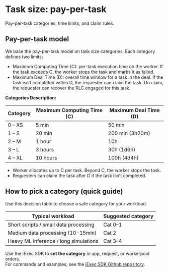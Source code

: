 # Task size: pay-per-task

Pay-per-task categories, time limits, and claim rules.

## Pay-per-task model

We base the pay-per-task model on task size categories. Each category defines
two limits:

- Maximum Computing Time (C): per-task execution time on the worker. If the task
  exceeds C, the worker stops the task and marks it as failed.
- Maximum Deal Time (D): overall time window for a task in the deal. If the task
  isn’t completed within D, the requester can claim the task. On claim, the
  requester can recover the RLC engaged for this task.

**Categories Description:**

| **Category** | **Maximum Computing Time (C)** | **Maximum Deal Time (D)** |
| ------------ | ------------------------------ | ------------------------- |
| 0 – XS       | 5 min                          | 50 min                    |
| 1 – S        | 20 min                         | 200 min (3h20m)           |
| 2 – M        | 1 hour                         | 10h                       |
| 3 – L        | 3 hours                        | 30h (1d6h)                |
| 4 – XL       | 10 hours                       | 100h (4d4h)               |

- Worker allocates up to C per task. Beyond C, the worker stops the task.
- Requesters can claim the task after D if the task isn’t completed.

## How to pick a category (quick guide)

Use this decision table to choose a safe category for your workload.

| **Typical workload**                  | **Suggested category** |
| ------------------------------------- | ---------------------- |
| Short scripts / small data processing | Cat 0–1                |
| Medium data processing (10-15min)     | Cat 2                  |
| Heavy ML inference / long simulations | Cat 3–4                |

Use the iExec SDK to **set the category** in app, request, or workerpool
orders.  
For commands and examples, see the
[iExec SDK Github repository](https://github.com/iExecBlockchainComputing/iexec-sdk/blob/master/docs/README.md).

